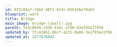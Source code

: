 ```yaml
---
id: 873c88af-fdbd-48f1-814c-955426e70a65
blueprint: work
title: Bridge
main_image: bridge-(small).jpg
parent: 324c00d9-c920-43dc-a796-b3e595477958
updated_by: 7fc42862-88cf-4231-8a06-3e1f93ee1fbb
updated_at: 1677876842
---
```

